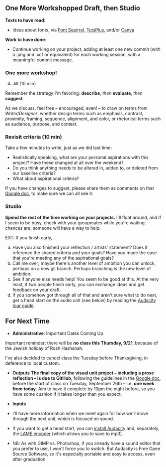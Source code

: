 ## One More Workshopped Draft, then Studio 

**Texts to have read**:

* Ideas about fonts, via [Font Squirrel](https://www.fontsquirrel.com/resources/getting-started), [TutsPlus](https://design.tutsplus.com/articles/a-20-minute-intro-to-typography-basics--psd-3326), and/or [Canva](https://designschool.canva.com/font-design/)

**Work to have done**:

* Continue working on your project, adding at least one new commit (with a .png and .xcf or equivalent) for each working session, with a meaningful commit message.

<!--
[toc tag="h2" title="Plan for the Day"]
-->

### One more workshop!

4. Jill (10 min)

<div class="alert alert-success">
Remember the strategy I'm favoring: <strong>describe</strong>, <em>then</em> <strong>evaluate</strong>, <em>then</em> <strong>suggest</strong>.
</div>

As we discuss, feel free – encouraged, even! – to draw on terms from *Writer/Designer*, whether design terms such as emphasis, contrast, proximity, framing, sequence, alignment, and color, or rhetorical terms such as audience, purpose, and context.


### Revisit criteria (10 min)
Take a few minutes to write, just as we did last time: 
<div class="alert alert-success">
	<ul>
		<li>Realistically speaking, what are your personal aspirations with this project? Have these changed at all over the weekend?</li>
		<li>Do you think anything needs to be altered in, added to, or deleted from our baseline criteria?</li>
		<li>What about aspirational criteria?</li>
	</ul>
</div>

If you have changes to suggest, please share them as comments on that [Google doc](http://bit.ly/cdm2017fall), to make sure we can all see it.

### Studio
<div class="alert alert-success">
<strong>Spend the rest of the time working on your projects.</strong> I'll float around, and if I seem to be busy, check with your groupmates while you're waiting: chances are, someone will have a way to help.
</div>

EXT: If you finish early, <ul style="list-style-type:lower-alpha">
<li>Have you also finished your reflection / artists' statement? Does it reference the shared criteria and your goals? Have you made the case that you're meeting any of the aspirational goals?</li>
<li>Call me over; maybe there's another level of ambition you can unlock, perhaps on a new git branch. Perhaps branching <em>is</em> the new level of ambition.</li>
<li>See if anyone else needs help! You seem to be good at this. At the very least, if two people finish early, you can exchange ideas and get feedback on your draft.</li>
<li>If you somehow got through all of that and aren't sure what to do next, get a head start on the audio unit (see below) by reading the <a href="http://manual.audacityteam.org/index.html#using">Audacity tour guide</a>.</li>
</ul>


## For Next Time

* **Administrative**: Important Dates Coming Up

<div class="alert alert-danger">
Important reminder: there will be <strong>no class this Thursday, 9/21</strong>, because of the Jewish holiday of Rosh Hashanah.
</div>

I've also decided to cancel class the Tuesday before Thanksgiving, in deference to local custom.

* **Outputs**
**The final copy of the visual unit project – including a prose reflection – is due to GitHub**, following the guidelines in the [Google doc](http://bit.ly/cdm2017fall), before the start of class on Tuesday, September 26th – i.e. **one week from today.** Aim to have it complete by 10pm the night before, so you have some cushion if it takes longer than you expect.

* **Inputs**
 * I'll have more information when we meet again for how we'll move through the next unit, which is focused on sound. 
 * If you want to get a head start, you can [install Audacity](http://www.audacityteam.org/download/) and, separately, the [LAME encoder](http://manual.audacityteam.org/man/faq_installation_and_plug_ins.html#How_do_I_download_and_install_the_LAME_MP3_encoder.3F) (which allows you to save to mp3). 
  * NB: As with GIMP vs. Photoshop, if you already have a sound editor that you prefer to use, I won't force you to switch. But Audacity is Free Open Source Software, so it's especially portable and easy to access, even after graduation.


